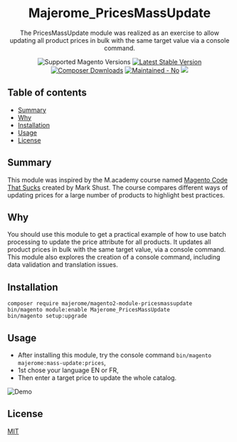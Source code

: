 <h1 align="center">Majerome_PricesMassUpdate</h1> 

<div align="center">
  <p>The PricesMassUpdate module was realized as an exercise to allow updating all product prices in bulk with the same target value via a console command.</p >
  <img src="https://img.shields.io/badge/magento-2.4.6-brightgreen.svg?logo=magento&longCache=true&style=flat-square" alt="Supported Magento Versions" />
  <a href="https://packagist.org/packages/majerome/magento2-module-pricesmassupdate" target="_blank"><img src="https://img.shields.io/packagist/v/majerome/magento2-module-pricesmassupdate.svg?style=flat-square" alt="Latest Stable Version" /></a>
  <a href="https://packagist.org/packages/majerome/magento2-module-pricesmassupdate" target="_blank"><img src="https://poser.pugx.org/majerome/magento2-module-pricesmassupdate/downloads" alt="Composer Downloads" /></a>
  <a href="https://github.com/majerome/magento2-module-pricesmassupdate/pulse/monthly" target="_blank"><img src="https://img.shields.io/badge/maintained%3F-no-red.svg?style=flat-square" alt="Maintained - No" /></a>
  <a href="https://opensource.org/licenses/MIT" target="_blank"><img src="https://img.shields.io/badge/license-MIT-blue.svg" /></a>
</div>

## Table of contents

- [Summary](#summary)
- [Why](#why)
- [Installation](#installation)
- [Usage](#usage)
- [License](#license)

## Summary

This module was inspired by the M.academy course named [Magento Code That Sucks](https://courses.m.academy/courses/2643230/lectures/57143466) created by Mark Shust. The course compares different ways of updating prices for a large number of products to highlight best practices.

## Why

You should use this module to get a practical example of how to use batch processing to update the price attribute for all products. It updates all product prices in bulk with the same target value, via a console command.
This module also explores the creation of a console command, including data validation and translation issues.


## Installation

```
composer require majerome/magento2-module-pricesmassupdate
bin/magento module:enable Majerome_PricesMassUpdate
bin/magento setup:upgrade
```

## Usage

- After installing this module, try the console command 
```bin/magento majerome:mass-update:prices```,
- 1st chose your language EN or FR,
- Then enter a target price to update the whole catalog.

![Demo](https://raw.githubusercontent.com/majerome/magento2-module-pricesmassupdate/master/docs/demo.png)

## License

[MIT](https://opensource.org/licenses/MIT)
